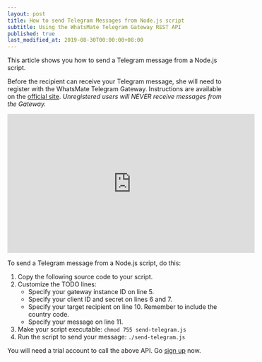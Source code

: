```yaml
---
layout: post
title: How to send Telegram Messages from Node.js script
subtitle: Using the WhatsMate Telegram Gateway REST API
published: true
last_modified_at: 2019-08-30T00:00:00+08:00
---
```


This article shows you how to send a Telegram message from a Node.js script.

Before the recipient can receive your Telegram message, she will need to register with the WhatsMate Telegram Gateway. Instructions are available on the [official site](https://www.whatsmate.net/telegram-gateway-api.html). *Unregistered users will NEVER receive messages from the Gateway.*


<iframe width="560" height="315" src="https://www.youtube.com/embed/hsv3vxwtTlY?rel=0&cc_load_policy=1" frameborder="0" allowfullscreen></iframe>


To send a Telegram message from a Node.js script, do this:

1. Copy the following source code to your script.  <script src="https://gist.github.com/whatsmate/ffaff16a5db1657825ab9f2de0b8323d.js"></script>
2. Customize the TODO lines:
   * Specify your gateway instance ID on line 5.
   * Specify your client ID and secret on lines 6 and 7.
   * Specify your target recipient on line 10. Remember to include the country code.
   * Specify your message on line 11.
3. Make your script executable: `chmod 755 send-telegram.js`
4. Run the script to send your message: `./send-telegram.js`


You will need a trial account to call the above API. Go [sign up](https://www.whatsmate.net/telegram-gateway-api.html) now.


<br>
<script async src="//pagead2.googlesyndication.com/pagead/js/adsbygoogle.js"></script>
<ins class="adsbygoogle"
     style="display:inline-block;width:728px;height:90px"
     data-ad-client="ca-pub-7383487179928477"
     data-ad-slot="6959057004"></ins>
<script>
(adsbygoogle = window.adsbygoogle || []).push({});
</script>
<br>

